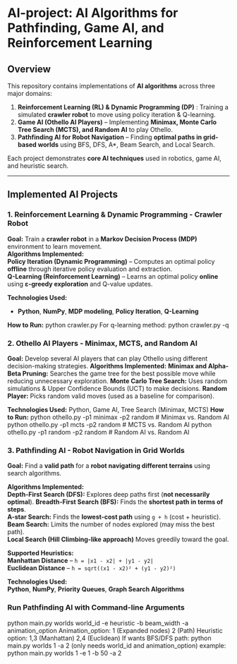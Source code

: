 # AI-project: AI Algorithms for Pathfinding, Game AI, and Reinforcement Learning  

## Overview  
This repository contains implementations of **AI algorithms** across three major domains:  

1. **Reinforcement Learning (RL) & Dynamic Programming (DP)** : Training a simulated **crawler robot** to move using policy iteration & Q-learning.  
2. **Game AI (Othello AI Players)** – Implementing **Minimax, Monte Carlo Tree Search (MCTS), and Random AI** to play Othello.  
3. **Pathfinding AI for Robot Navigation** – Finding **optimal paths in grid-based worlds** using BFS, DFS, A*, Beam Search, and Local Search.  

Each project demonstrates **core AI techniques** used in robotics, game AI, and heuristic search.  

---
## Implemented AI Projects  

### **1. Reinforcement Learning & Dynamic Programming - Crawler Robot**  
**Goal:** Train a **crawler robot** in a **Markov Decision Process (MDP)** environment to learn movement.  
**Algorithms Implemented:**  
**Policy Iteration (Dynamic Programming)** – Computes an optimal policy **offline** through iterative policy evaluation and extraction.  
**Q-Learning (Reinforcement Learning)** – Learns an optimal policy **online** using **ε-greedy exploration** and Q-value updates.  

**Technologies Used:**  
- **Python**, **NumPy**, **MDP modeling**, **Policy Iteration**, **Q-Learning**  

**How to Run:**
python crawler.py
For q-learning method: python crawler.py -q

### **2. Othello AI Players - Minimax, MCTS, and Random AI**
**Goal:** Develop several AI players that can play Othello using different decision-making strategies.
**Algorithms Implemented:**
**Minimax and Alpha-Beta Pruning:** Searches the game tree for the best possible move while reducing unnecessary exploration.
**Monte Carlo Tree Search:** Uses random simulations & Upper Confidence Bounds (UCT) to make decisions.
**Random Player:** Picks random valid moves (used as a baseline for comparison).

**Technologies Used:** 
Python, Game AI, Tree Search (Minimax, MCTS)
**How to Run:**
python othello.py -p1 minimax -p2 random  # Minimax vs. Random AI
python othello.py -p1 mcts -p2 random     # MCTS vs. Random AI
python othello.py -p1 random -p2 random   # Random AI vs. Random AI

### **3. Pathfinding AI - Robot Navigation in Grid Worlds**
 **Goal:** Find a **valid path** for a **robot navigating different terrains** using search algorithms.  

**Algorithms Implemented:**  
**Depth-First Search (DFS):** Explores deep paths first (**not necessarily optimal**).
**Breadth-First Search (BFS):** Finds the **shortest path in terms of steps**.  
**A-star Search:** Finds the **lowest-cost path** using `g + h` (cost + heuristic).  
**Beam Search:** Limits the number of nodes explored (may miss the best path).  
**Local Search (Hill Climbing-like approach)** Moves greedily toward the goal.  

**Supported Heuristics:**  
**Manhattan Distance** – `h = |x1 - x2| + |y1 - y2|`  
**Euclidean Distance** – `h = sqrt((x1 - x2)² + (y1 - y2)²)`

**Technologies Used:**  
**Python**, **NumPy**, **Priority Queues**, **Graph Search Algorithms**
### **Run Pathfinding AI with Command-line Arguments**  
python main.py worlds world_id -e heuristic -b beam_width -a animation_option
Animation_option: 1 (Expanded nodes) 2 (Path)
Heuristic option: 1,3 (Manhattan) 2,4 (Euclidean)
If wants BFS/DFS path: python main.py worlds 1 -a 2 (only needs world_id and animation_option)
example: python main.py worlds 1 -e 1 -b 50 -a 2
